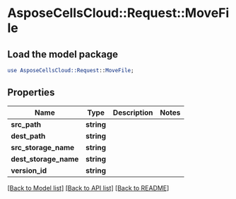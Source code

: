 # AsposeCellsCloud::Request::MoveFile 

## Load the model package
```perl
use AsposeCellsCloud::Request::MoveFile;
```

## Properties
Name | Type | Description | Notes
------------ | ------------- | ------------- | -------------
**src_path** | **string** |  |
**dest_path** | **string** |  |
**src_storage_name** | **string** |  |
**dest_storage_name** | **string** |  |
**version_id** | **string** |  |  

[[Back to Model list]](../README.md#documentation-for-requests) [[Back to API list]](../README.md#documentation-for-api-endpoints) [[Back to README]](../README.md)

